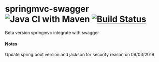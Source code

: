 springmvc-swagger  ![Java CI with Maven](https://github.com/anonymint/springmvc-swagger/workflows/Java%20CI%20with%20Maven/badge.svg) [![Build Status](https://travis-ci.org/anonymint/springmvc-swagger.svg?branch=master)](https://travis-ci.org/anonymint/springmvc-swagger)
=================

Beta version springmvc integrate with swagger

#### Notes
Update spring boot version and jackson for security reason on 08/03/2019
